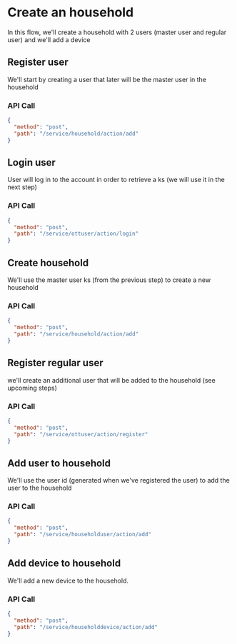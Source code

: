 <!--METADATA
{
  "summary": "Create household with 2 users and 1 device"
}
-->

# Create an household
In this flow, we'll create a household with 2 users (master user and regular user) and we'll add a device

## Register user
We'll start by creating a user that later will be the master user in the household

### API Call
```json
{
  "method": "post",
  "path": "/service/household/action/add"
}
```

## Login user
User will log in to the account in order to retrieve a ks (we will use it in the next step)

### API Call
```json
{
  "method": "post",
  "path": "/service/ottuser/action/login"
}
```

## Create household
We'll use the master user ks (from the previous step) to create a new household

### API Call
```json
{
  "method": "post",
  "path": "/service/household/action/add"
}
```

## Register regular user
we'll create an additional user that will be added to the household (see upcoming steps)

### API Call
```json
{
  "method": "post",
  "path": "/service/ottuser/action/register"
}
```

## Add user to household
We'll use the user id (generated when we've registered the user) to add the user to the household

### API Call
```json
{
  "method": "post",
  "path": "/service/householduser/action/add"
}
```

## Add device to household
We'll add a new device to the household.

### API Call
```json
{
  "method": "post",
  "path": "/service/householddevice/action/add"
}
```